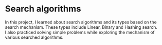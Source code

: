 # **Search algorithms**

In this project, I learned about search algorithms and its types based on
the search mechanism. These types include Linear, Binary and Hashing search.
I also practiced solving simple problems while exploring the mechanism of
various searched algorithms.


